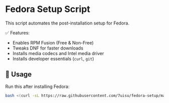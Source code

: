 # Fedora Setup Script

This script automates the post-installation setup for Fedora.

✅ Features:
- Enables RPM Fusion (Free & Non-Free)
- Tweaks DNF for faster downloads
- Installs media codecs and Intel media driver
- Installs developer essentials (`curl`, `git`)

## 🚀 Usage

Run this after installing Fedora:

```bash
bash <(curl -sL https://raw.githubusercontent.com/7uisu/fedora-setup/main/post-install-fedora.sh)
